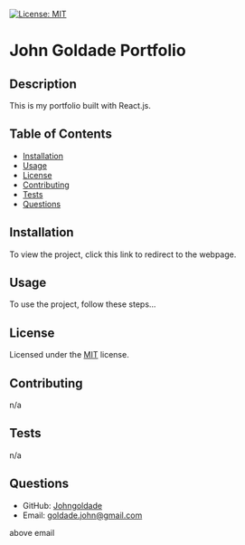 [![License: MIT](https://img.shields.io/badge/License-MIT-yellow.svg)](https://opensource.org/licenses/MIT)

# John Goldade Portfolio

## Description

This is my portfolio built with React.js.

## Table of Contents

- [Installation](#installation)
- [Usage](#usage)
- [License](#license)
- [Contributing](#contributing)
- [Tests](#tests)
- [Questions](#questions)

## Installation

To view the project, click this link to redirect to the webpage.

## Usage

To use the project, follow these steps...

## License

Licensed under the [MIT](https://github.com/github/choosealicense.com/blob/gh-pages/_licenses/mit.txt) license.

## Contributing

n/a 

## Tests

n/a

## Questions

- GitHub: [Johngoldade](https://github.com/Johngoldade)
- Email: [goldade.john@gmail.com](mailto:goldade.john@gmail.com)

above email
